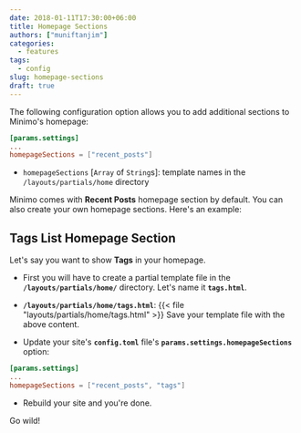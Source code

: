 ```yaml
---
date: 2018-01-11T17:30:00+06:00
title: Homepage Sections
authors: ["muniftanjim"]
categories:
  - features
tags:
  - config
slug: homepage-sections
draft: true
---
```

The following configuration option allows you to add additional sections to Minimo's homepage:

```toml
[params.settings]
...
homepageSections = ["recent_posts"]
```

- `homepageSections` [`Array` of `String`s]: template names in the `/layouts/partials/home` directory

Minimo comes with **Recent Posts** homepage section by default. You can also create your own homepage sections. Here's an example:

## Tags List Homepage Section

Let's say you want to show **Tags** in your homepage.

- First you will have to create a partial template file in the **`/layouts/partials/home/`** directory. Let's name  it **`tags.html`**.

- **`/layouts/partials/home/tags.html`**:
  {{< file "layouts/partials/home/tags.html" >}}
  Save your template file with the above content.

- Update your site's **`config.toml`** file's **`params.settings.homepageSections`** option:
```toml
[params.settings]
...
homepageSections = ["recent_posts", "tags"]
```

- Rebuild your site and you're done. 

Go wild!

